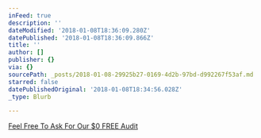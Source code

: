 ```yaml
---
inFeed: true
description: ''
dateModified: '2018-01-08T18:36:09.280Z'
datePublished: '2018-01-08T18:36:09.866Z'
title: ''
author: []
publisher: {}
via: {}
sourcePath: _posts/2018-01-08-29925b27-0169-4d2b-97bd-d992267f53af.md
starred: false
datePublishedOriginal: '2018-01-08T18:34:56.028Z'
_type: Blurb

---
```

[Feel Free To Ask For Our $0 FREE Audit][0]

[0]: https://calendly.com/socialmediaclientsproagency